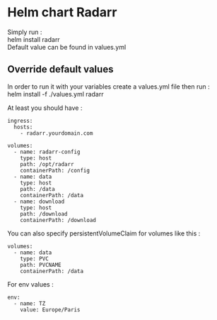 #  Helm chart Radarr
Simply run :  
helm install radarr  
Default value can be found in values.yml

## Override default values

In order to run it with your variables create a values.yml file then run :  
helm install -f ./values.yml radarr

At least you should have :  

    ingress:
      hosts:
        - radarr.yourdomain.com

    volumes:
      - name: radarr-config
        type: host
        path: /opt/radarr
        containerPath: /config
      - name: data
        type: host
        path: /data
        containerPath: /data
      - name: download
        type: host
        path: /download
        containerPath: /download


You can also specify persistentVolumeClaim for volumes like this :

    volumes:
      - name: data
        type: PVC
        path: PVCNAME
        containerPath: /data
        
For env values : 

    env:
      - name: TZ
        value: Europe/Paris
